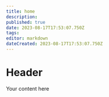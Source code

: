 ```yaml
---
title: home
description: 
published: true
date: 2023-08-17T17:53:07.750Z
tags: 
editor: markdown
dateCreated: 2023-08-17T17:53:07.750Z
---
```


# Header
Your content here